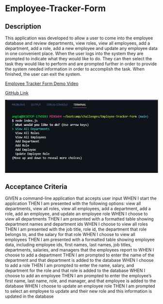 # Employee-Tracker-Form

## Description

This application was developed to allow a user to come into the employee database and review departments, view roles, view all employees, add a department, add a role, add a new employee and update any employee data in one convenient place. When the user logs into the system they are prompted to indicate what they would like to do. They can then select the task they would like to perform and are prompted further in order to provide the system needed information in order to accomplish the task. When finished, the user can exit the system.

[Employee Tracker Form Demo Video](https://drive.google.com/file/d/1rkD14TKL_jJtDpDus0uc_WVDzqpxyUeG/view)

[GitHub Link](https://github.com/Angi-Adema/Employee-Tracker-Form)

![Employee Tracker Form Sample](./assets/EmployeeTrackerSS.png)

## Acceptance Criteria

GIVEN a command-line application that accepts user input
WHEN I start the application
THEN I am presented with the following options: view all departments, view all roles, view all employees, add a department, add a role, add an employee, and update an employee role
WHEN I choose to view all departments
THEN I am presented with a formatted table showing department names and department ids
WHEN I choose to view all roles
THEN I am presented with the job title, role id, the department that role belongs to, and the salary for that role
WHEN I choose to view all employees
THEN I am presented with a formatted table showing employee data, including employee ids, first names, last names, job titles, departments, salaries, and managers that the employees report to
WHEN I choose to add a department
THEN I am prompted to enter the name of the department and that department is added to the database
WHEN I choose to add a role
THEN I am prompted to enter the name, salary, and department for the role and that role is added to the database
WHEN I choose to add an employee
THEN I am prompted to enter the employee’s first name, last name, role, and manager, and that employee is added to the database
WHEN I choose to update an employee role
THEN I am prompted to select an employee to update and their new role and this information is updated in the database 
